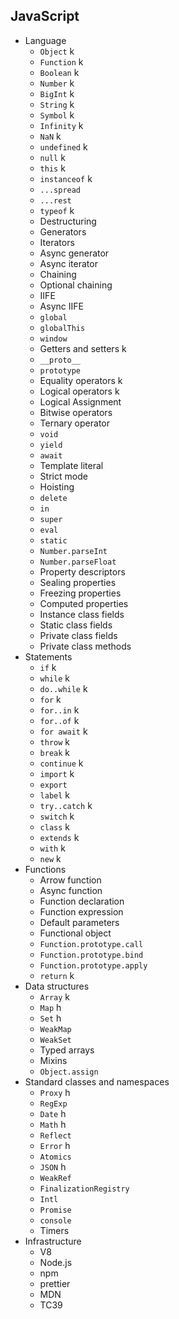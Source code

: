 ## JavaScript

- Language
  - `Object` k
  - `Function` k
  - `Boolean` k
  - `Number` k
  - `BigInt` k
  - `String` k
  - `Symbol` k
  - `Infinity` k
  - `NaN` k
  - `undefined` k
  - `null` k
  - `this` k
  - `instanceof` k
  - `...spread`
  - `...rest`
  - `typeof` k
  - Destructuring
  - Generators
  - Iterators
  - Async generator
  - Async iterator
  - Chaining
  - Optional chaining
  - IIFE
  - Async IIFE
  - `global`
  - `globalThis`
  - `window`
  - Getters and setters k
  - `__proto__`
  - `prototype`
  - Equality operators k
  - Logical operators k
  - Logical Assignment
  - Bitwise operators
  - Ternary operator
  - `void`
  - `yield`
  - `await`
  - Template literal
  - Strict mode
  - Hoisting
  - `delete`
  - `in`
  - `super`
  - `eval`
  - `static`
  - `Number.parseInt`
  - `Number.parseFloat`
  - Property descriptors
  - Sealing properties
  - Freezing properties
  - Computed properties
  - Instance class fields
  - Static class fields
  - Private class fields
  - Private class methods
- Statements 
  - `if` k
  - `while` k
  - `do..while` k
  - `for` k
  - `for..in` k
  - `for..of` k
  - `for await` k
  - `throw` k
  - `break` k
  - `continue` k
  - `import` k
  - `export` 
  - `label` k
  - `try..catch` k
  - `switch` k
  - `class` k
  - `extends` k
  - `with` k
  - `new` k
- Functions
  - Arrow function
  - Async function
  - Function declaration
  - Function expression
  - Default parameters
  - Functional object
  - `Function.prototype.call`
  - `Function.prototype.bind`
  - `Function.prototype.apply`
  - `return` k
- Data structures
  - `Array` k
  - `Map` h
  - `Set` h
  - `WeakMap` 
  - `WeakSet`
  - Typed arrays
  - Mixins
  - `Object.assign`
- Standard classes and namespaces
  - `Proxy` h
  - `RegExp`
  - `Date` h
  - `Math` h
  - `Reflect`
  - `Error` h
  - `Atomics`
  - `JSON` h
  - `WeakRef`
  - `FinalizationRegistry`
  - `Intl`
  - `Promise`
  - `console`
  - Timers
- Infrastructure
  - V8
  - Node.js
  - npm
  - prettier
  - MDN
  - TC39
